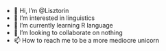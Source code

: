 - 👋 Hi, I’m @Lisztorin
- 👀 I’m interested in linguistics
- 🌱 I’m currently learning R language
- 💞️ I’m looking to collaborate on nothing
- 📫 How to reach me to be a more mediocre unicorn

<!---
Lisztorin/Lisztorin is a ✨ special ✨ repository because its `README.md` (this file) appears on your GitHub profile.
You can click the Preview link to take a look at your changes.
--->
